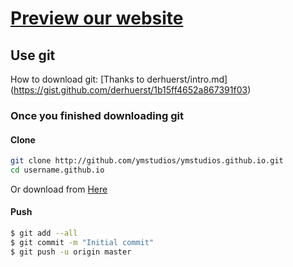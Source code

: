 # [Preview our website](https://YMStudios.github.io)

## Use git
How to download git: [Thanks to derhuerst/intro.md] (https://gist.github.com/derhuerst/1b15ff4652a867391f03)

### Once you finished downloading git
#### Clone

```bash
git clone http://github.com/ymstudios/ymstudios.github.io.git
cd username.github.io
```
Or download from [Here](https://github.com/ymstudios/ymstudios.github.io/zipball/master)


#### Push
```bash
$ git add --all
$ git commit -m "Initial commit"
$ git push -u origin master
```


